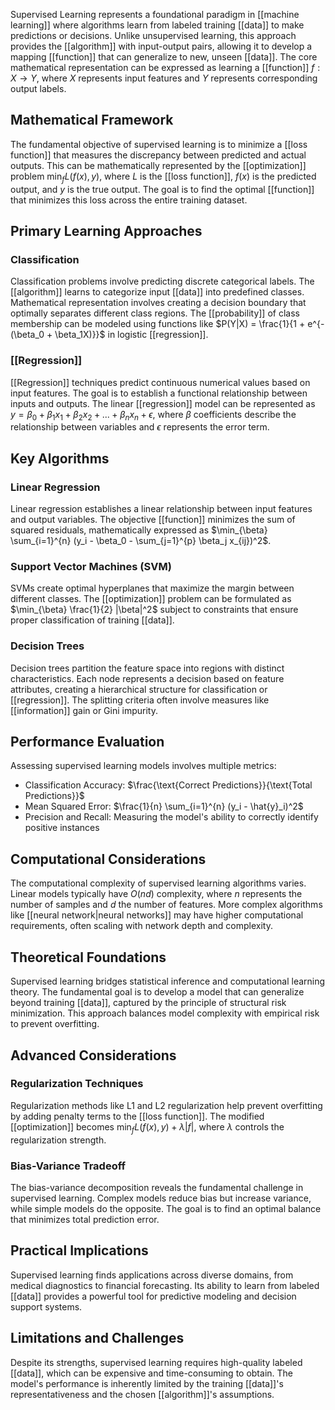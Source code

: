 Supervised Learning represents a foundational paradigm in [[machine learning]] where algorithms learn from labeled training [[data]] to make predictions or decisions. Unlike unsupervised learning, this approach provides the [[algorithm]] with input-output pairs, allowing it to develop a mapping [[function]] that can generalize to new, unseen [[data]]. The core mathematical representation can be expressed as learning a [[function]] $f: X \rightarrow Y$, where $X$ represents input features and $Y$ represents corresponding output labels.

## Mathematical Framework

The fundamental objective of supervised learning is to minimize a [[loss function]] that measures the discrepancy between predicted and actual outputs. This can be mathematically represented by the [[optimization]] problem $\min_f L(f(x), y)$, where $L$ is the [[loss function]], $f(x)$ is the predicted output, and $y$ is the true output. The goal is to find the optimal [[function]] that minimizes this loss across the entire training dataset.

## Primary Learning Approaches

### Classification

Classification problems involve predicting discrete categorical labels. The [[algorithm]] learns to categorize input [[data]] into predefined classes. Mathematical representation involves creating a decision boundary that optimally separates different class regions. The [[probability]] of class membership can be modeled using functions like $P(Y|X) = \frac{1}{1 + e^{-(\beta_0 + \beta_1X)}}$ in logistic [[regression]].

### [[Regression]]

[[Regression]] techniques predict continuous numerical values based on input features. The goal is to establish a functional relationship between inputs and outputs. The linear [[regression]] model can be represented as $y = \beta_0 + \beta_1x_1 + \beta_2x_2 + ... + \beta_nx_n + \epsilon$, where $\beta$ coefficients describe the relationship between variables and $\epsilon$ represents the error term.

## Key Algorithms

### Linear Regression

Linear regression establishes a linear relationship between input features and output variables. The objective [[function]] minimizes the sum of squared residuals, mathematically expressed as $\min_{\beta} \sum_{i=1}^{n} (y_i - \beta_0 - \sum_{j=1}^{p} \beta_j x_{ij})^2$.

### Support Vector Machines (SVM)

SVMs create optimal hyperplanes that maximize the margin between different classes. The [[optimization]] problem can be formulated as $\min_{\beta} \frac{1}{2} |\beta|^2$ subject to constraints that ensure proper classification of training [[data]].

### Decision Trees

Decision trees partition the feature space into regions with distinct characteristics. Each node represents a decision based on feature attributes, creating a hierarchical structure for classification or [[regression]]. The splitting criteria often involve measures like [[information]] gain or Gini impurity.

## Performance Evaluation

Assessing supervised learning models involves multiple metrics:

- Classification Accuracy: $\frac{\text{Correct Predictions}}{\text{Total Predictions}}$
- Mean Squared Error: $\frac{1}{n} \sum_{i=1}^{n} (y_i - \hat{y}_i)^2$
- Precision and Recall: Measuring the model's ability to correctly identify positive instances

## Computational Considerations

The computational complexity of supervised learning algorithms varies. Linear models typically have $O(nd)$ complexity, where $n$ represents the number of samples and $d$ the number of features. More complex algorithms like [[neural network|neural networks]] may have higher computational requirements, often scaling with network depth and complexity.

## Theoretical Foundations

Supervised learning bridges statistical inference and computational learning theory. The fundamental goal is to develop a model that can generalize beyond training [[data]], captured by the principle of structural risk minimization. This approach balances model complexity with empirical risk to prevent overfitting.

## Advanced Considerations

### Regularization Techniques

Regularization methods like L1 and L2 regularization help prevent overfitting by adding penalty terms to the [[loss function]]. The modified [[optimization]] becomes $\min_f L(f(x), y) + \lambda |f|$, where $\lambda$ controls the regularization strength.

### Bias-Variance Tradeoff

The bias-variance decomposition reveals the fundamental challenge in supervised learning. Complex models reduce bias but increase variance, while simple models do the opposite. The goal is to find an optimal balance that minimizes total prediction error.

## Practical Implications

Supervised learning finds applications across diverse domains, from medical diagnostics to financial forecasting. Its ability to learn from labeled [[data]] provides a powerful tool for predictive modeling and decision support systems.

## Limitations and Challenges

Despite its strengths, supervised learning requires high-quality labeled [[data]], which can be expensive and time-consuming to obtain. The model's performance is inherently limited by the training [[data]]'s representativeness and the chosen [[algorithm]]'s assumptions.